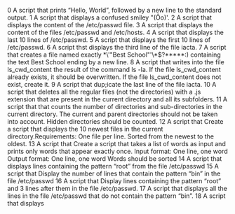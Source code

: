 0  A script that prints “Hello, World”, followed by a new line to the standard output.
1  A script that displays a confused smiley "(Ôo)'.
2  A script that displays the content of the /etc/passwd file.
3  A script that displays the content of the files /etc/passwd and /etc/hosts.
4  A script that displays the last 10 lines of /etc/passwd.
5  A script that displays the first 10 lines of /etc/passwd.
6  A script thst displays the third line of the file iacta.
7  A script that  creates a file named exactly \*\\'"Best School"\'\\*$\?\*\*\*\*\*:) containing the text Best School ending by a new line.
8  A script  that writes into the file ls_cwd_content the result of the command ls -la. If the file ls_cwd_content already exists, it should be overwritten. If the file ls_cwd_content does not exist, create it.
9 A script that dup;icate the last line of the file iacta.
10 A script that deletes all the regular files (not the directories) with a .js extension that are present in the current directory and all its subfolders.
11 A script that that counts the number of directories and sub-directories in the current directory.   The current and parent directories should not be taken into account. Hidden directories should be counted.
12 A script that Create a script that displays the 10 newest files in the current directory.Requirements:    One file per line.   Sorted from the newest to the oldest.
13 A script that Create a script that takes a list of words as input and prints only words that appear exactly once.
    Input format: One line, one word
    Output format: One line, one word
    Words should be sorted
14 A script that displays lines containing the pattern “root” from the file /etc/passwd
15 A script that Display the number of lines that contain the pattern “bin” in the file /etc/passwd
16 A script that Display lines containing the pattern “root” and 3 lines after them in the file /etc/passwd.
17 A script that displays  all the lines in the file /etc/passwd that do not contain the pattern “bin”.
18 A script that displays 
